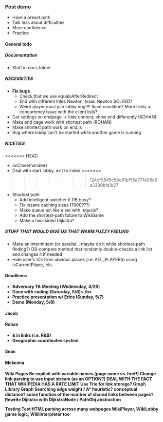 ### Post demo
 - Have a preset path
 - Talk less about difficulties
 - More confidence
 - Practice

#### General todo
##### Documentation
- Stuff in docs folder
##### NECESSITIES
- <b>Fix bugs</b>
  - Check that we use equalsAfterRedirect
  - End with different titles Newton, Isaac Newton SOLVED?
  - Weird player must join lobby bug!!!! Race condition? More likely a concurrency issue with the client lists?
- Get settings on endpage -> hide content, show end differently (ROHAN)
- Make end page work with shortest path (ROHAN)
- Make shortest path work on end.js
- Bug where lobby can't be started while another game is running
##### NICETIES
<<<<<<< HEAD
- onClose(handler)
- Deal with start lobby, exit to index
=======
>>>>>>> 124cf9845c58e81bf55a771408a5a3380bfa1b27
- Shortest path
  - Add intelligent switcher if DB busy?
  - Fix insane caching sizes (7000???)
  - Make queue act like a set with .equals?
  - Add the shortest-path future to WikiGame
  - Make a two-sided Dijkstra?
##### STUFF THAT WOULD GIVE US THAT WARM FUZZY FEELING
- Make an intermittent (or parallel... maybe do it while shortest-path finding?) DB-compare method that randomly double-checks a link list and changes it if needed
- Hide user's IDs from obvious places (i.e. ALL_PLAYERS) using isCurrentPlayer, etc.

#### Deadlines:
- <b>Adversary TA Meeting (Wednesday, 4/26)</b>
- <b>Done with coding (Saturday, 5/6)<  /b>
- <b>Practice presentation w/ Erica (Sunday, 5/7)</b>
- <b>Demo (Monday, 5/8)</b>

#### Jacob

#### Rohan
- & in links (i.e. R&B)
- Geographic coordinates system

#### Sean

#### Mckenna
Wiki Pages
    Be explicit with variable names (page name vs. href!)
    Change link parsing to use input stream (as an OPTION?)
    DEAL WITH THE FACT THAT WIKIPEDIA HAS A RATE LIMIT
    Use Trie for link storage?
    Graph Library
        Graph Searching
             edge weight / A* heuristic?
                conceptual distance?
                some function of the number of shared links between pages?
            Rewrite Dijkstra with DijkstraNode / PathObj abstraction

Testing
    Test HTML parsing across many webpages
WikiPlayer, WikiLobby game logic; WikIInterpreter too
